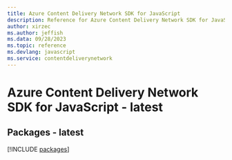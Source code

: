 ```yaml
---
title: Azure Content Delivery Network SDK for JavaScript
description: Reference for Azure Content Delivery Network SDK for JavaScript
author: xirzec
ms.author: jeffish
ms.data: 09/28/2023
ms.topic: reference
ms.devlang: javascript
ms.service: contentdeliverynetwork
---
```

# Azure Content Delivery Network SDK for JavaScript - latest
## Packages - latest
[!INCLUDE [packages](content-delivery-network-index.md)]